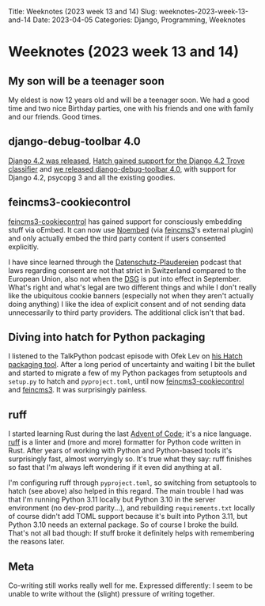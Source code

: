 Title: Weeknotes (2023 week 13 and 14)
Slug: weeknotes-2023-week-13-and-14
Date: 2023-04-05
Categories: Django, Programming, Weeknotes

# Weeknotes (2023 week 13 and 14)

## My son will be a teenager soon

My eldest is now 12 years old and will be a teenager soon. We had a good time and two nice Birthday parties, one with his friends and one with family and our friends. Good times.

## django-debug-toolbar 4.0

[Django 4.2 was released](https://www.djangoproject.com/weblog/2023/apr/03/django-42-released/), [Hatch gained support for the Django 4.2 Trove classifier](https://github.com/pypa/hatch/pull/762) and [we released django-debug-toolbar 4.0](https://pypi.org/project/django-debug-toolbar/), with support for Django 4.2, psycopg 3 and all the existing goodies.

## feincms3-cookiecontrol

[feincms3-cookiecontrol](https://github.com/feinheit/feincms3-cookiecontrol/) has gained support for consciously embedding stuff via oEmbed. It can now use [Noembed](https://noembed.com/) (via [feincms3](https://github.com/matthiask/feincms3)'s external plugin) and only actually embed the third party content if users consented explicitly.

I have since learned through the [Datenschutz-Plaudereien](https://podcast.datenschutzpartner.ch/) podcast that laws regarding consent are not that strict in Switzerland compared to the European Union, also not when the [DSG](https://www.admin.ch/gov/de/start/dokumentation/medienmitteilungen.msg-id-90134.html) is put into effect in September. What's right and what's legal are two different things and while I don't really like the ubiquitous cookie banners (especially not when they aren't actually doing anything) I like the idea of explicit consent and of not sending data unnecessarily to third party providers. The additional click isn't that bad.

## Diving into hatch for Python packaging

I listened to the TalkPython podcast episode with Ofek Lev on [his Hatch packaging tool](https://talkpython.fm/episodes/show/408/hatch-a-modern-python-workflow). After a long period of uncertainty and waiting I bit the bullet and started to migrate a few of my Python packages from setuptools and `setup.py` to hatch and `pyproject.toml`, until now [feincms3-cookiecontrol](https://github.com/feinheit/feincms3-cookiecontrol) and [feincms3](https://github.com/matthiask/feincms3). It was surprisingly painless.

## ruff

I started learning Rust during the last [Advent of Code](https://adventofcode.com/); it's a nice language. [ruff](https://beta.ruff.rs/) is a linter and (more and more) formatter for Python code written in Rust. After years of working with Python and Python-based tools it's surprisingly fast, almost worryingly so. It's true what they say: ruff finishes so fast that I'm always left wondering if it even did anything at all.

I'm configuring ruff through `pyproject.toml`, so switching from setuptools to hatch (see above) also helped in this regard. The main trouble I had was that I'm running Python 3.11 locally but Python 3.10 in the server environment (no dev-prod parity...), and rebuilding `requirements.txt` locally of course didn't add TOML support because it's built into Python 3.11, but Python 3.10 needs an external package. So of course I broke the build. That's not all bad though: If stuff broke it definitely helps with remembering the reasons later.

## Meta

Co-writing still works really well for me. Expressed differently: I seem to be unable to write without the (slight) pressure of writing together.

